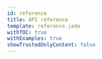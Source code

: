 ```yaml
---
id: reference
title: API reference
template: reference.jade
withTOC: true
withExamples: true
showTrustedOnlyContent: false
---
```

